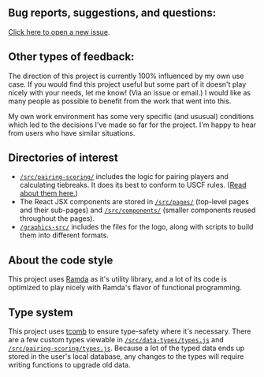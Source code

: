 ## Bug reports, suggestions, and questions:

[Click here to open a new issue](https://github.com/johnridesabike/chessahoochee/issues).

## Other types of feedback:

The direction of this project is currently 100% influenced by my own use case. If you would find this project useful but some part of it doesn't play nicely with your needs, let me know! (Via an issue or email.) I would like as many people as possible to benefit from the work that went into this.

My own work environment has some very specific (and ususual) conditions which led to the decisions I've made so far for the project. I'm happy to hear from users who have similar situations.

## Directories of interest

- [`/src/pairing-scoring/`](https://github.com/johnridesabike/chessahoochee/tree/master/src/pairing-scoring) includes the logic for pairing players and calculating tiebreaks. It does its best to conform to USCF rules. ([Read about them here.](http://www.uschess.org/content/view/7752/369/))
- The React JSX components are stored in [`/src/pages/`](https://github.com/johnridesabike/chessahoochee/tree/master/src/pages) (top-level pages and their sub-pages) and [`/src/components/`](https://github.com/johnridesabike/chessahoochee/tree/master/src/components) (smaller components reused throughout the pages).
- [`/graphics-src/`](https://github.com/johnridesabike/chessahoochee/tree/master/graphics-src) includes the files for the logo, along with scripts to build them into different formats.

## About the code style

This project uses [Ramda](https://ramdajs.com/) as it's utility library, and a lot of its code is optimized to play nicely with Ramda's flavor of functional programming. 

## Type system

This project uses [tcomb](https://github.com/gcanti/tcomb) to ensure type-safety where it's necessary. There are a few custom types viewable in [`/src/data-types/types.js`](https://github.com/johnridesabike/chessahoochee/blob/master/src/data-types/types.js) and [`/src/pairing-scoring/types.js`](https://github.com/johnridesabike/chessahoochee/blob/master/src/pairing-scoring/types.js). Because a lot of the typed data ends up stored in the user's local database, any changes to the types will require writing functions to upgrade old data.
